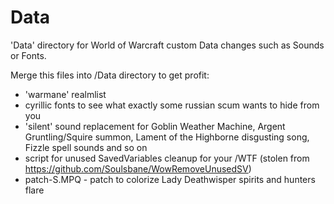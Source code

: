 # Data
'Data' directory for World of Warcraft custom Data changes such as Sounds or Fonts.

Merge this files into /Data directory to get profit:

- 'warmane' realmlist
- cyrillic fonts to see what exactly some russian scum wants to hide from you
- 'silent' sound replacement for Goblin Weather Machine, Argent Gruntling/Squire summon, Lament of the Highborne disgusting song, Fizzle spell sounds and so on
- script for unused SavedVariables cleanup for your /WTF (stolen from https://github.com/Soulsbane/WowRemoveUnusedSV)
- patch-S.MPQ - patch to colorize Lady Deathwisper spirits and hunters flare
